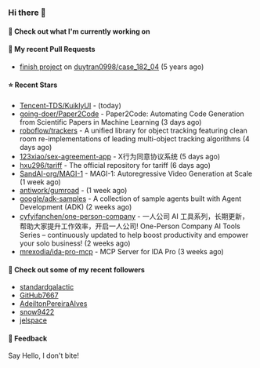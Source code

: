 ### Hi there 👋

#### 👷 Check out what I'm currently working on

#### 🔨 My recent Pull Requests

- [finish project](https://github.com/duytran0998/case_182_04/pull/1) on [duytran0998/case_182_04](https://github.com/duytran0998/case_182_04) (5 years ago)

#### ⭐ Recent Stars

- [Tencent-TDS/KuiklyUI](https://github.com/Tencent-TDS/KuiklyUI) -  (today)
- [going-doer/Paper2Code](https://github.com/going-doer/Paper2Code) - Paper2Code: Automating Code Generation from Scientific Papers in Machine Learning (3 days ago)
- [roboflow/trackers](https://github.com/roboflow/trackers) - A unified library for object tracking featuring clean room re-implementations of leading multi-object tracking algorithms (4 days ago)
- [123xiao/sex-agreement-app](https://github.com/123xiao/sex-agreement-app) - X行为同意协议系统 (5 days ago)
- [hxu296/tariff](https://github.com/hxu296/tariff) - The official repository for tariff (6 days ago)
- [SandAI-org/MAGI-1](https://github.com/SandAI-org/MAGI-1) - MAGI-1: Autoregressive Video Generation at Scale (1 week ago)
- [antiwork/gumroad](https://github.com/antiwork/gumroad) -  (1 week ago)
- [google/adk-samples](https://github.com/google/adk-samples) - A collection of sample agents built with Agent Development (ADK)  (2 weeks ago)
- [cyfyifanchen/one-person-company](https://github.com/cyfyifanchen/one-person-company) - 一人公司 AI 工具系列，长期更新，帮助大家提升工作效率，开启一人公司! One-Person Company AI Tools Series – continuously updated to help boost productivity and empower your solo business!  (2 weeks ago)
- [mrexodia/ida-pro-mcp](https://github.com/mrexodia/ida-pro-mcp) - MCP Server for IDA Pro (3 weeks ago)

#### 👯 Check out some of my recent followers

- [standardgalactic](https://github.com/standardgalactic)
- [GitHub7667](https://github.com/GitHub7667)
- [AdeiltonPereiraAlves](https://github.com/AdeiltonPereiraAlves)
- [snow9422](https://github.com/snow9422)
- [jelspace](https://github.com/jelspace)

#### 💬 Feedback

Say Hello, I don't bite!